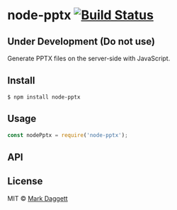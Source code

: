 # node-pptx [![Build Status](https://travis-ci.org/heavysixer/node-pptx.svg?branch=master)](https://travis-ci.org/heavysixer/node-pptx)

## Under Development (Do not use)

Generate PPTX files on the server-side with JavaScript.

## Install

```
$ npm install node-pptx
```

## Usage

```js
const nodePptx = require('node-pptx');
```

## API

## License

MIT © [Mark Daggett](https://github.com/heavysixer)
